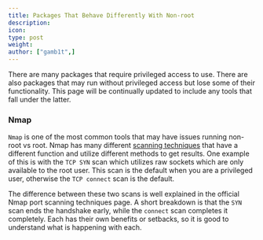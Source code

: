 ```yaml
---
title: Packages That Behave Differently With Non-root
description:
icon:
type: post
weight:
author: ["gamb1t",]
---
```


There are many packages that require privileged access to use. There are also packages that may run without privileged access but lose some of their functionality. This page will be continually updated to include any tools that fall under the latter.

### Nmap

`Nmap` is one of the most common tools that may have issues running non-root vs root. Nmap has many different [scanning techniques](https://nmap.org/book/man-port-scanning-techniques.html) that have a different function and utilize different methods to get results. One example of this is with the `TCP SYN` scan which utilizes raw sockets which are only available to the root user. This scan is the default when you are a privileged user, otherwise the `TCP connect` scan is the default.

The difference between these two scans is well explained in the official Nmap port scanning techniques page. A short breakdown is that the `SYN` scan ends the handshake early, while the `connect` scan completes it completely. Each has their own benefits or setbacks, so it is good to understand what is happening with each.
